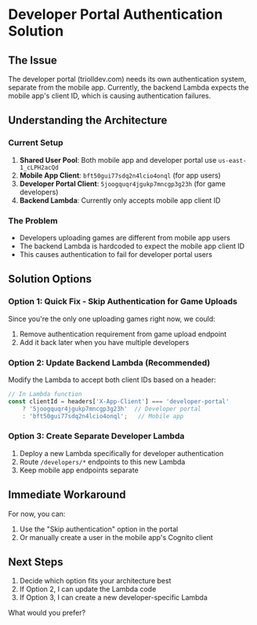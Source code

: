 # Developer Portal Authentication Solution

## The Issue
The developer portal (triolldev.com) needs its own authentication system, separate from the mobile app. Currently, the backend Lambda expects the mobile app's client ID, which is causing authentication failures.

## Understanding the Architecture

### Current Setup
1. **Shared User Pool**: Both mobile app and developer portal use `us-east-1_cLPH2acQd`
2. **Mobile App Client**: `bft50gui77sdq2n4lcio4onql` (for app users)
3. **Developer Portal Client**: `5joogquqr4jgukp7mncgp3g23h` (for game developers)
4. **Backend Lambda**: Currently only accepts mobile app client ID

### The Problem
- Developers uploading games are different from mobile app users
- The backend Lambda is hardcoded to expect the mobile app client ID
- This causes authentication to fail for developer portal users

## Solution Options

### Option 1: Quick Fix - Skip Authentication for Game Uploads
Since you're the only one uploading games right now, we could:
1. Remove authentication requirement from game upload endpoint
2. Add it back later when you have multiple developers

### Option 2: Update Backend Lambda (Recommended)
Modify the Lambda to accept both client IDs based on a header:

```javascript
// In Lambda function
const clientId = headers['X-App-Client'] === 'developer-portal' 
    ? '5joogquqr4jgukp7mncgp3g23h'  // Developer portal
    : 'bft50gui77sdq2n4lcio4onql';   // Mobile app
```

### Option 3: Create Separate Developer Lambda
1. Deploy a new Lambda specifically for developer authentication
2. Route `/developers/*` endpoints to this new Lambda
3. Keep mobile app endpoints separate

## Immediate Workaround

For now, you can:
1. Use the "Skip authentication" option in the portal
2. Or manually create a user in the mobile app's Cognito client

## Next Steps

1. Decide which option fits your architecture best
2. If Option 2, I can update the Lambda code
3. If Option 3, I can create a new developer-specific Lambda

What would you prefer?
